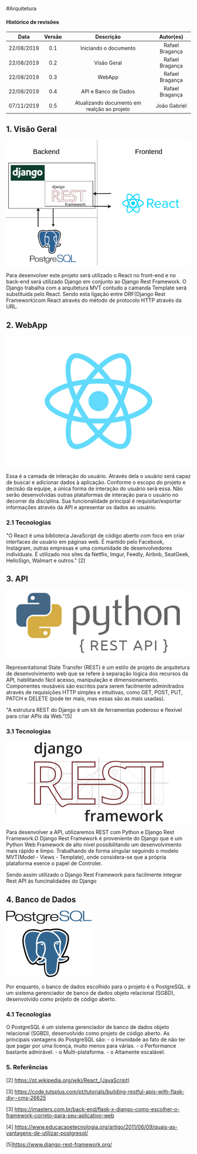 #Arquitetura

#### Histórico de revisões
|   Data   |  Versão  |        Descrição       |          Autor(es)          |
|:--------:|:--------:|:----------------------:|:---------------------------:|
|22/08/2019|   0.1    | Iniciando o documento       |  Rafael Bragança   |
|22/08/2019|   0.2    | Visão Geral       |  Rafael Bragança   |
|22/08/2019|   0.3    | WebApp      |  Rafael Bragança   |
|22/08/2019|   0.4    | API e Banco de Dados       |  Rafael Bragança   |
|07/11/2019|   0.5    | Atualizando documento em realção ao projeto | João Gabriel|

## 1. Visão Geral
[![VisaoGeral](img/arquiteturaDRF_REACT.png)](img/arquiteturaDRF_REACT.png)

Para desenvolver este projeto será utilizado o React no front-end e no back-end será utilizado Django em conjunto ao Django Rest Framework. O Django trabalha com a arquitetura MVT contudo a camanda Template será substituida pelo React. Sendo esta ligação entre DRF(Django Rest Framework)com React através do método de protocolo HTTP através da URL.


## 2. WebApp

[![WebApp](img/react.png)](img/react.png)

Essa é a camada de interação do usuário. Através dela o usuário será capaz de buscar e adicionar dados à aplicação. Conforme o escopo do projeto e decisão da equipe, a única forma de interação do usuário será essa. Não serão desenvolvidas outras plataformas de interação para o usuário no decorrer da disciplina. Sua funcionalidade principal é requisitar/exportar informações através da  API e apresentar os dados ao usuário.

### 2.1 Tecnologias

"O React é uma biblioteca JavaScript de código aberto com foco em criar interfaces de usuário em páginas web. É mantido pelo Facebook, Instagram, outras empresas e uma comunidade de desenvolvedores individuais. É utilizado nos sites da Netflix, Imgur, Feedly, Airbnb, SeatGeek, HelloSign, Walmart e outros." [2]



## 3. API

[![API](img/pythonrest.png)](img/pythonrest.png)

Representational State Transfer (REST) é um estilo de projeto de arquitetura de desenvolvimento web que se refere à separação lógica dos recursos da API, habilitando fácil acesso, manipulação e dimensionamento. Componentes reusáveis são escritos para serem facilmente adminitrados através de requisições HTTP simples e intuitivas, como GET, POST, PUT, PATCH e DELETE (pode ter mais, mas essas são as mais usadas).

"A estrutura REST do Django é um kit de ferramentas poderoso e flexível para criar APIs da Web."[5]



### 3.1 Tecnologias

[![API](img/DRF.png)](img/DRF.png)


Para desenvolver a API, utilizaremos REST com Python e Django Rest Framework.O Django Rest Framework é proveniente do Django que é um Python Web Framework de alto nível possibilitando um desenvolvimento mais rápido e limpo. Trabalhando de forma singular seguindo o modelo MVT(Model - Views - Template), onde considera-se que a própria plataforma exerce o papel de Controler.

Sendo assim utilizado o Django Rest Framework para facilmente integrar Rest API às funcinalidades do Django 

## 4. Banco de Dados

[![BancoDeDados](img/postgresql.png)](img/postgresql.png)

Por enquanto, o banco de dados escolhido para o projeto é o PostgreSQL. é um sistema gerenciador de banco de dados objeto relacional (SGBD), desenvolvido como projeto de código aberto.

### 4.1 Tecnologias

O PostgreSQL é um sistema gerenciador de banco de dados objeto relacional (SGBD), desenvolvido como projeto de código aberto. As principais vantagens do PostgreSQL são:
    - o Imunidade ao fato de não ter que pagar por uma licença, muito menos para várias.
    - o Performance bastante admirável.
    - o Multi-plataforma.
    - o Altamente escalável.



### 5. Referências

[2] https://pt.wikipedia.org/wiki/React_(JavaScript)

[3] https://code.tutsplus.com/pt/tutorials/building-restful-apis-with-flask-diy--cms-26625

[3] https://imasters.com.br/back-end/flask-x-django-como-escolher-o-framework-correto-para-seu-aplicativo-web

[4] https://www.educacaoetecnologia.org/artigo/2011/06/09/quais-as-vantagens-de-utilizar-postgresql/

[5]https://www.django-rest-framework.org/